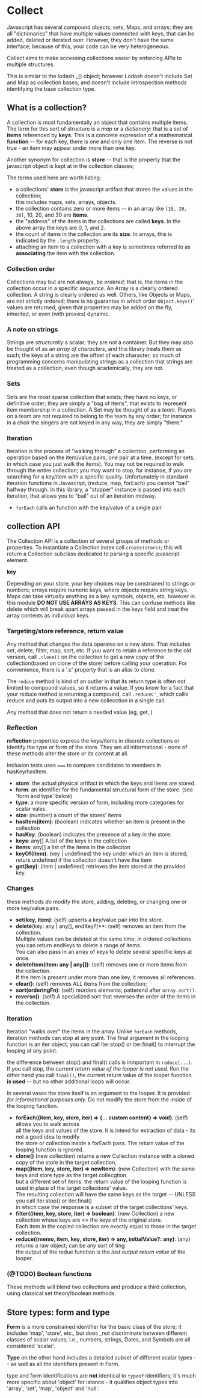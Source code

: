 # Collect

Javascript has several compound objects, sets, Maps, and arrays; they are all "dictionaries" that have multiple values connected 
with keys, that can be added, deleted or iterated over. However, they don't have the same interface; because of this, 
your code can be very heterogeneous. 

Collect aims to make accessing collections easier by enforcing APIs to multiple structures. 

This is similar to the lodash _() object; however Lodash doesn't include Set and Map as collection bases, 
and doesn't include introspection methods identifying the base collection type. 

## What is a collection? 

A collection is most fundamentally an object that contains multiple items. The term for this sort of structure is 
a _map_ or a _dictionary_: that is a set of **items** referenced by **keys**. 
This is a concrete expression of a mathematical **function** -- for each key, there is one and only one item. 
The reverse is not true - an item may appear under more than one key. 

Another synonym for collection is **store** -- that is the property that the javascript object 
is kept at in the collection classes;

The terms used here are worth listing:

* a collections' **store** is the javascript artifact that stores the values in the collection; \
  this includes maps, sets, arrays, objects.
* the collection contains zero or more items -- in an array like `[10, 20, 30]`, 10, 20, and 30 are **items**. 
* the "address" of the items in the collections are called **keys**. In the above array the keys are 0, 1, and 2. 
* the count of items in the collection are its **size**. In arrays, this is indicated by the `.length` property.
* attaching an item to a collection with a key is sometimes referred to as **associating** the item with the collection.  

### Collection order

Collections may but are not always, be _ordered;_ that is, the items in the collection occur in a specific _sequence._
An Array is a clearly ordered collection. A string is clearly ordered as well. Others, like Objects or Maps, are not
strictly ordered; there is no guarantee in which order `Object.keys()`' values are returned, given that properties may
be added on the fly, inherited, or even (with proxies) dynamic.

### A note on strings

Strings are *structurally* a scalar; they are not a container. But they may also be thought of as an *array of characters*,
and this library treats them as such; the keys of a string are the offset of each character; so much of programming
concerns manipulating strings as a collection that strings are treated as a collection, even though academically, 
they are not. 

### Sets

Sets are the most sparse collection that exists; they have no keys, or definitive order; they are simply a "bag of items",
that exists to represent item membership in a collection. A Set may be thought of as a _team_. Players on a team are 
not required to belong to the team by any order; for instance in a choir the singers are not keyed in any way, they are simply "there."


### Iteration

Iteration is the process of "walking through" a collection, performing an operation based on the item/value pairs, 
one pair at a time. (except for sets, in which case you just walk the items). You may not be required to walk through 
the entire collection; you may want to stop, for instance, if you are searching for a key/item with a specific quality. 
Unfortunately in standard iteration functions in Javascript, (reduce, map, forEach) you cannot "bail" halfway through. 
In this library, a "stopper" instance is passed into each iteration, that allows you to "bail" out of an iteration midway. 

* `forEach` calls an function with the key/value of a single pair

## collection API

The Collection API is a collection of several groups of methods or properties. To instantiate a Collection index call
`create(store)`; this will return a Collection subclass dedicated to parsing a specific javascript element. 

**key**

Depending on your store, your key choices may be constrianed to strings or numbers; arrays require numeric
keys, where objects require string keys. Maps can take virtually anything as a key: symbols, objects, etc. 
however in this module **DO NOT USE ARRAYS AS KEYS**. This can confuse methods like delete which will break apart
arrays passed in the keys field and treat the array contents as individual keys. 

### Targeting/store reference, return value

Any method that changes the data operates on a new store. That includes set, delete, filter, map, sort, etc. 
If yuu want to retain a reference to the old version, call `.clone()` on the collection to get a new copy 
of the collection(based on clone of the store) before calling your operation. For convenience, there is a '.c' 
property that is an alias to clone. 

The `reduce` method is kind of an outlier in that its return type is often not limited to compound values, so it returns 
a value. If you know for a fact that your reduce method *is* returning a compound, call `.reduceC'`, 
which callls reduce and puts its output into a new collecction in a single call. 

Any method that does not return a needed value (eg, get, )

### Reflection

**reflection** properties express the keys/items in discrete collections or identify the type or form
of the store. They are all informational - none of these methods alter the store or its content at all. 

Inclusion tests uses `===` to compare candidates to members in hasKey/hasItem. 

* **store**: the actual physical artifact in which the keys and items are stored. 
* **form**: an identifier for the fundamental structural form of the store. (see 'form and type' below)
* **type**: a more specific version of form, including more categories for scalar vales. 
* **size**: (number) a count of the stores' items
* **hasItem(item)**: (boolean) indicates whether an item is present in the collection
* **hasKey**: (boolean) indicates the presence of a key in the store. 
* **keys**: any[] A list of the keys in the collection
* **items**: any[] a list of the items in the colleciton
* **keyOf(item)**: (key | undefined) the key under which an item is stored; returs undefined if the colleciton doesn't have the item
* **get(key)**: (item | undefined) retrieves the item stored at the provided key. 

### Changes 

these methods _do_ modify the store, adding, deleting, or changing one or more key/value pairs. 

* **set(key, item)**: (self) upserts a key/value pair into the store. 
* **delete**(key: any | any[], endKey?)**: (self) removes an item from the collection. \
  Multiple values can be deleted at the same time; in ordered collections you can return endKeys to delete a range of items. \
  You can also pass in an array of keys to delete several specifiic keys at once. 
* **deleteItem(item: any | any[])**: (self) removes one or more items from the collection. \
  If the item is present under more than one key, it removes all references. 
* **clear()**: (self) removes ALL items from the collection;
* **sort(orderingFn)**: (self) reorders elements; patterend after `array.sort()`.
* **reverse()**: (self) A specialized sort that reverses the order of the items in the collection.

### Iteration

Iteration "walks over" the items in the array. Unlike `forEach` methods, iteration methods can stop at any point. 
The final argument in the looping function is an iter object; you can call iter.stop() or iter.final() to
interrupt the looping at any point. 

the difference between stop() and final() calls is inmportant in `reduce(...)`. If you call stop, 
the _current return value of the looper is not used._ Ifon the other hand you call `final()`, the current
return value of the looper function **is used** -- but no other additional loops will occur.

In several vases the store itself is an argument to the looper. It is provided _for informational purposes only._
Do not modify the store from the inside of the looping function.

* **forEach((item, key, store, iter) => {... custom content} => void)**: (self) allows you to walk across \
  all the keys and values of the store. It is intend for extraction of data - its not a good idea to modify \
  the store or collection inside a forEach pass. The return value of the looping function is ignored. 
* **clone()** (new collection) returns a new Collection instance with a cloned copy of the store in the target collection, 
* **map((item, key, store, iter) => newItem)**: (new Collection) with the same keys and store type as the target collecgtion \
  but a different set of items. the return value of the looping function is used in place of the target collections' value. \
  The resulting collection will have the same keys as the target -- UNLESS you call iter.stop() or iter.final() \
  in which case the response is a subset of the target collections' keys. 
* **filter((item, key, store, iter) => boolean)**: (new Collection) a new collection whose keys are <= the keys of the original store.\
  Each item in the copied collection are exactly equal to those in the target collection. 
* **reduce((memo, item, key, store, iter) => any, initialValue?: any)**: (any) returns a raw object; can be any sort of ting \
  the output of the redue function is the _last output return value_ of the looper.

### (@TODO) Boolean functions

These methods will blend two collections and produce a third collection, using classical set theory/boolean
methods. 

## Store types: form and type

**Form** is a more constrained identifier for the basic class of the store; it includes 'map', 'store', etc., 
but does _not discriminate between different classes of scalar values; i.e., numbers, strings, Dates, and
Symbols are all considered 'scalar'. 

**Type** on the other hand includes a detailed subset of different scalar types -- as well as all the identifiers 
present in Form. 

type and form identifications are **not** identical to `typeof` identifiers; it's much more specific about 'object' for istance - 
it qualifies object types into 'array', 'set', 'map', 'object' and 'null'. 
